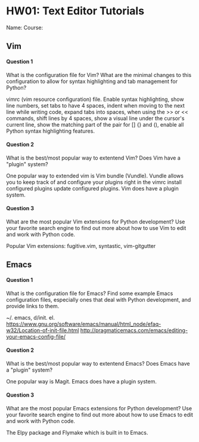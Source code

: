 # HW01: Text Editor Tutorials

Name: <your name here>
Course: <this course name>

## Vim

#### Question 1
What is the configuration file for Vim? What are the minimal changes to this configuration to allow for syntax highlighting and tab management for Python?

vimrc (vim resource configuration) file. Enable syntax highlighting, show line numbers, set tabs to have 4 spaces, indent when moving to the next line while writing code, expand tabs into spaces, when using the >> or << commands, shift lines by 4 spaces, show a visual line under the cursor's current line, show the matching part of the pair for [] {} and (), enable all Python syntax highlighting features.

#### Question 2
What is the best/most popular way to extentend Vim? Does Vim have a "plugin" system?

One popular way to extended vim is Vim bundle (Vundle). Vundle allows you to keep track of and configure your plugins right in the vimrc install configured plugins update configured plugins. Vim does have a plugin system. 

#### Question 3
What are the most popular Vim extensions for Python development? Use your favorite search engine to find out more about how to use Vim to edit and work with Python code.

Popular Vim extensions:
fugitive.vim, syntastic, vim-gitgutter 

## Emacs

#### Question 1
What is the configuration file for Emacs? Find some example Emacs configuration files, especially ones that deal with Python development, and provide links to them.

~/. emacs, d/init. el.
https://www.gnu.org/software/emacs/manual/html_node/efaq-w32/Location-of-init-file.html
http://pragmaticemacs.com/emacs/editing-your-emacs-config-file/

#### Question 2
What is the best/most popular way to extentend Emacs? Does Emacs have a "plugin" system?

One popular way is Magit. Emacs does have a plugin system. 

#### Question 3
What are the most popular Emacs extensions for Python development? Use your favorite search engine to find out more about how to use Emacs to edit and work with Python code.

The Elpy package and Flymake which is built in to Emacs.

